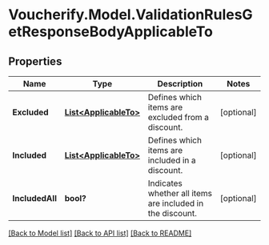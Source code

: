 # Voucherify.Model.ValidationRulesGetResponseBodyApplicableTo

## Properties

Name | Type | Description | Notes
------------ | ------------- | ------------- | -------------
**Excluded** | [**List&lt;ApplicableTo&gt;**](ApplicableTo.md) | Defines which items are excluded from a discount. | [optional] 
**Included** | [**List&lt;ApplicableTo&gt;**](ApplicableTo.md) | Defines which items are included in a discount. | [optional] 
**IncludedAll** | **bool?** | Indicates whether all items are included in the discount. | [optional] 

[[Back to Model list]](../README.md#documentation-for-models) [[Back to API list]](../README.md#documentation-for-api-endpoints) [[Back to README]](../README.md)

